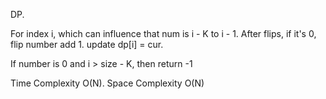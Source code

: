 DP.

For index i, which can influence that num is i - K to i - 1.  After flips, if it's 0, flip number add 1. update dp[i] = cur.

If number is 0 and i > size - K, then return -1


Time Complexity O(N). Space Complexity O(N)